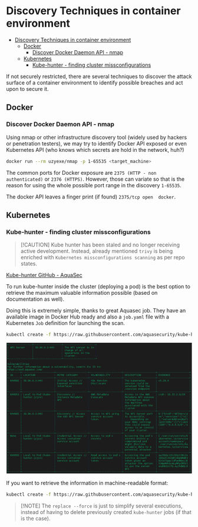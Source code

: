 # Discovery Techniques in container environment

- [Discovery Techniques in container environment](#discovery-techniques-in-container-environment)
  - [Docker](#docker)
    - [Discover Docker Daemon API - nmap](#discover-docker-daemon-api---nmap)
  - [Kubernetes](#kubernetes)
    - [Kube-hunter - finding cluster missconfigurations](#kube-hunter---finding-cluster-missconfigurations)

If not securely restricted, there are several techniques to discover the attack surface of a container environment to identify possible breaches and act upon to secure it.

## Docker

### Discover Docker Daemon API - nmap

Using nmap or other infrastructure discovery tool (widely used by hackers or penetration testers), we may try to identify Docker API exposed or even Kubernetes API (who knows which secrets are hold in the network, huh?)

```bash
docker run --rm uzyexe/nmap -p 1-65535 <target_machine>
```

The common ports for Docker exposure are `2375 (HTTP - non authenticated)` or `2376 (HTTPS)`. However, those can variate so that is the reason for using the whole possible port range in the discovery `1-65535`.

The docker API leaves a finger print (if found) `2375/tcp open  docker`.

## Kubernetes

### Kube-hunter - finding cluster missconfigurations

> \[!CAUTION\]
> Kube hunter has been staled and no longer receiving active development. Instead, already mentioned `trivy` is being enriched with `Kubernetes missconfigurations scanning` as per repo states.

[Kube-hunter GitHub - AquaSec](https://github.com/aquasecurity/kube-hunter)

To run kube-hunter inside the cluster (deploying a pod) is the best option to retrieve the maximum valuable information possible (based on documentation as well).

Doing this is extremely simple, thanks to great Aquasec job. They have an available image in Docker Hub ready and also a `job.yaml` file with a Kubernetes `Job` definition for launching the scan.

```bash
kubectl create -f https://raw.githubusercontent.com/aquasecurity/kube-hunter/main/job.yaml
```

![Kube-hunter exec](img/kube-hunter-exec.png)

If you want to retrieve the information in machine-readable format:

```bash
kubectl create -f https://raw.githubusercontent.com/aquasecurity/kube-hunter/main/job.yaml --dry-run=client -o json | jq '.spec.template.spec.containers[].args = ["--pod", "--report", "json"]' | kubectl replace -f - --force
```

> \[!NOTE\]
> The `replace --force` is just to simplify several executions, instead of having to delete previously created `kube-hunter` jobs (if that is the case).



